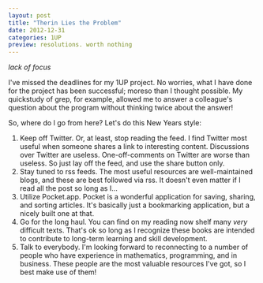 ```yaml
---
layout: post
title: "Therin Lies the Problem"
date: 2012-12-31
categories: 1UP
preview: resolutions. worth nothing
---
```


*lack of focus*

I've missed the deadlines for my 1UP project. No worries, what I have done for the project has been successful; moreso than I thought possible. My quickstudy of grep, for example, allowed me to answer a colleague's question about the program without thinking twice about the answer!

So, where do I go from here? Let's do this New Years style:

1. Keep off Twitter. Or, at least, stop reading the feed. I find Twitter most useful when someone shares a link to interesting content. Discussions over Twitter are useless. One-off-comments on Twitter are worse than useless. So just lay off the feed, and use the share button only.
2. Stay tuned to rss feeds. The most useful resources are well-maintained blogs, and these are best followed via rss. It doesn't even matter if I read all the post so long as I...
3. Utilize Pocket.app. Pocket is a wonderful application for saving, sharing, and sorting articles. It's basically just a bookmarking application, but a nicely built one at that.
4. Go for the long haul. You can find on my reading now shelf many *very* difficult texts. That's ok so long as I recognize these books are intended to contribute to long-term learning and skill development.
5. Talk to everybody. I'm looking forward to reconnecting to a number of people who have experience in mathematics, programming, and in business. These people are the most valuable resources I've got, so I best make use of them!
